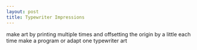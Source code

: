 ```yaml
---
layout: post
title: Typewriter Impressions
---
```


make art by printing multiple times and offsetting the origin by a little each time
make a program or adapt one
typewriter art
